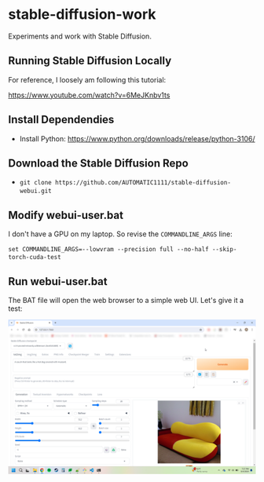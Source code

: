 # stable-diffusion-work
Experiments and work with Stable Diffusion.

## Running Stable Diffusion Locally
For reference, I loosely am following this tutorial:

https://www.youtube.com/watch?v=6MeJKnbv1ts

## Install Dependendies
* Install Python: https://www.python.org/downloads/release/python-3106/

## Download the Stable Diffusion Repo
* `git clone https://github.com/AUTOMATIC1111/stable-diffusion-webui.git`

## Modify webui-user.bat
I don't have a GPU on my laptop. So revise the `COMMANDLINE_ARGS` line:
```
set COMMANDLINE_ARGS=--lowvram --precision full --no-half --skip-torch-cuda-test
```

## Run webui-user.bat
The BAT file will open the web browser to a simple web UI. Let's give it a test:

![](./images/image1.png)